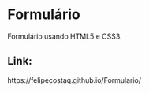 <h1>Formulário</h1>
<p>Formulário usando HTML5 e CSS3.</p>
<h2>Link:</h2>
<p>https://felipecostaq.github.io/Formulario/</p>

